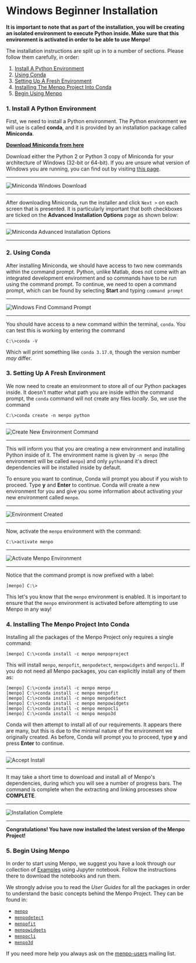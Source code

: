 Windows Beginner Installation
=============================

**It is important to note that as part of the installation, you will be creating
an isolated environment to execute Python inside. Make sure that this
environment is activated in order to be able to use Menpo!**

The installation instructions are split up in to a number of sections. Please
follow them carefully, in order:

  1. [Install A Python Environment](#install-a-python-environment)
  2. [Using Conda](#using-conda)
  3. [Setting Up A Fresh Environment](#setting-up-a-fresh-environment)
  4. [Installing The Menpo Project Into Conda](#installing-the-menpo-project-into-conda)
  5. [Begin Using Menpo](#begin-using-menpo)

### <a name="install-a-python-environment"></a>1. Install A Python Environment
First, we need to install a Python environment. The Python environment we will
use is called **conda**, and it is provided by an installation package
called **Miniconda**.

**[Download Miniconda from here](http://conda.pydata.org/miniconda.html)**

Download either the Python 2 or Python 3 copy of Miniconda for your
architecture of Windows (32-bit or 64-bit). If you are unsure what version of
Windows you are running, you can find out by visiting
[this page](http://support.microsoft.com/kb/827218).

********************************************************************************
![Miniconda Windows Download](images/Windows-Miniconda-Landing.png)
********************************************************************************

After downloading Miniconda, run the installer and click `Next >` on each
screen that is presented. It is particularly important that both checkboxes are
ticked on the **Advanced Installation Options** page as shown below:

********************************************************************************
![Miniconda Advanced Installation Options](images/Windows-Miniconda-Settings.png)
********************************************************************************

### <a name="using-conda"></a>2. Using Conda
After installing Miniconda, we should have access to two new commands within
the command prompt. Python, unlike Matlab, does not come with an integrated
development environment and so commands have to be run using the command prompt.
To continue, we need to open a command prompt, which can be found by selecting
**Start** and typing ``command prompt``

********************************************************************************
![Windows Find Command Prompt](images/Windows-Find-CommandPrompt.png)
********************************************************************************
You should have access to a new command
within the terminal, `conda`. You can test this is working by entering the
command
```
C:\>conda -V
```
Which will print something like ``conda 3.17.0``, though the version number *may*
differ.

### <a name="setting-up-a-fresh-environment"></a>3. Setting Up A Fresh Environment
We now need to create an environment to store all of our Python packages inside.
It doesn't matter what path you are inside within the command prompt, the
`conda` command will not create any files *locally*. So, we use the command
```
C:\>conda create -n menpo python
```
********************************************************************************
![Create New Environment Command](images/Windows-Create-Env-Command.png)
********************************************************************************

This will inform you that you are creating a new environment and installing
Python inside of it. The environment name is given by `-n menpo` (the
environment will be called `menpo`) and only `python`and it's direct
dependencies will be installed inside by default.

To ensure you want to continue, Conda will prompt you
about if you wish to proceed. Type **y** and **Enter** to continue.
Conda will create a new environment for you and give you some information
about activating your new environment called `menpo`.

********************************************************************************
![Environment Created](images/Windows-Env-Created.png)
********************************************************************************

Now, activate the `menpo` environment with the command:
```
C:\>activate menpo
```
********************************************************************************
![Activate Menpo Environment](images/Windows-Activate-Env.png)
********************************************************************************

Notice that the command prompt is now prefixed with a label:
```
[menpo] C:\>
```
This let's you know that the `menpo` environment is enabled. It is important
to ensure that the `menpo` environment is activated before attempting to
use Menpo in any way!

### <a name="installing-the-menpo-project-into-conda"></a>4. Installing The Menpo Project Into Conda
Installing all the packages of the Menpo Project only requires a single command:
```
[menpo] C:\>conda install -c menpo menpoproject
```
This will install `menpo`, `menpofit`, `menpodetect`, `menpowidgets` and `menpocli`.
If you do not need all Menpo packages, you can explicitly install any of them as:
```
[menpo] C:\>conda install -c menpo menpo
[menpo] C:\>conda install -c menpo menpofit
[menpo] C:\>conda install -c menpo menpodetect
[menpo] C:\>conda install -c menpo menpowidgets
[menpo] C:\>conda install -c menpo menpocli
[menpo] C:\>conda install -c menpo menpo3d
```
Conda will then attempt to install all of our requirements. It appears there are
many, but this is due to the minimal nature of the environment we originally
created. As before, Conda will prompt you to proceed, type **y** and press
**Enter** to continue.

********************************************************************************
![Accept Install](images/Windows-Install-Accept.png)
********************************************************************************

It may take a short time to download and install all of Menpo's dependencies,
during which you will see a number of progress bars. The command is complete
when the extracting and linking processes show **COMPLETE**.

********************************************************************************
![Installation Complete](images/Windows-Install-Complete.png)
********************************************************************************

**Congratulations! You have now installed the latest version of the Menpo Project!**

### <a name="begin-using-menpo"></a>5. Begin Using Menpo
In order to start using Menpo, we suggest you have a look through our collection
of [Examples](../../examples/index.md) using Jupyter notebook. Follow the instructions there to download the notebooks and run them.

We strongly advise you to read the _User Guides_ for all the packages in order to
understand the basic concepts behind the Menpo Project. They can be found in:
- [`menpo`](../../userguide/menpo/index.md)
- [`menpodetect`](../../userguide/menpodetect/index.md)
- [`menpofit`](../../userguide/menpofit/index.md)
- [`menpowidgets`](../../userguide/menpowidgets/index.md)
- [`menpocli`](../../userguide/menpocli/index.md)
- [`menpo3d`](../../userguide/menpo3d/index.md)

If you need more help you always ask on the
[menpo-users](https://groups.google.com/forum/#!forum/menpo-users) mailing list.
